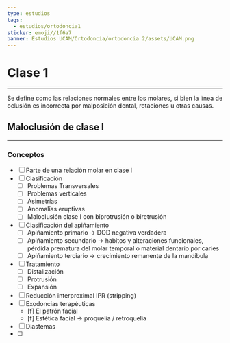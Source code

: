 ```yaml
---
type: estudios
tags:
  - estudios/ortodoncia1
sticker: emoji//1f6a7
banner: Estudios UCAM/Ortodoncia/ortodoncia 2/assets/UCAM.png
---
```


# Clase 1
___
Se define como las relaciones normales entre los molares, si bien la línea de oclusión es incorrecta por malposición dental, rotaciones u otras causas.

## Maloclusión de clase I
___
### Conceptos
- [ ] Parte de una relación molar en clase I 
- [ ] Clasificación 
	- [ ] Problemas Transversales 
	- [ ] Problemas verticales 
	- [ ] Asimetrías 
	- [ ] Anomalías eruptivas 
	- [ ] Maloclusión clase I con biprotrusión o biretrusión 
- [ ] Clasificación del apiñamiento
	- [ ] Apiñamiento primario -> DOD negativa verdadera
	- [ ] Apiñamiento secundario -> habitos y alteraciones funcionales, pérdida prematura del molar temporal o material dentario por caries
	- [ ] Apiñamiento terciario -> crecimiento remanente de la mandíbula
- [ ] Tratamiento
	- [ ] Distalización 
	- [ ] Protrusión 
	- [ ] Expansión 
- [ ] Reducción interproximal IPR (stripping) 
- [ ] Exodoncias terapéuticas 
	- [f] El patrón facial
	- [f] Estética facial -> proquelia / retroquelia
- [ ] Diastemas
- [ ] 
